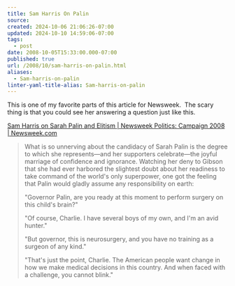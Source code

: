 ```yaml
---
title: Sam Harris On Palin
source: 
created: 2024-10-06 21:06:26-07:00
updated: 2024-10-10 14:59:06-07:00
tags:
  - post
date: 2008-10-05T15:33:00.000-07:00
published: true
url: /2008/10/sam-harris-on-palin.html
aliases:
  - Sam-harris-on-palin
linter-yaml-title-alias: Sam-harris-on-palin
---
```



This is one of my favorite parts of this article for Newsweek.  The scary thing is that you could see her answering a question just like this.  
  
[Sam Harris on Sarah Palin and Elitism | Newsweek Politics: Campaign 2008 | Newsweek.com](http://www.newsweek.com/id/160080/page/3)  

> What is so unnerving about the candidacy of Sarah Palin is the degree to which she represents—and her supporters celebrate—the joyful marriage of confidence and ignorance. Watching her deny to Gibson that she had ever harbored the slightest doubt about her readiness to take command of the world's only superpower, one got the feeling that Palin would gladly assume any responsibility on earth:  
>   
> "Governor Palin, are you ready at this moment to perform surgery on this child's brain?"  
>   
> "Of course, Charlie. I have several boys of my own, and I'm an avid hunter."  
>   
> "But governor, this is neurosurgery, and you have no training as a surgeon of any kind."  
>   
> "That's just the point, Charlie. The American people want change in how we make medical decisions in this country. And when faced with a challenge, you cannot blink."